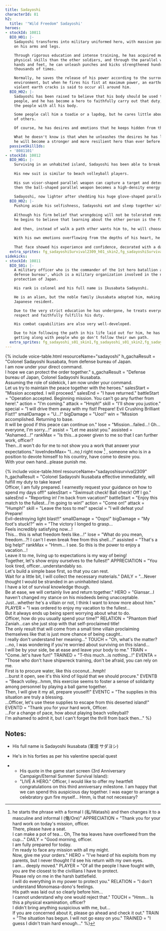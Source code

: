 ```yaml
---
title: Sadayoshi
characterId: 81
h2:
  title: '"Wild Freedom" Sadayoshi'
heroes:
- stockId: 10811
  BIO_H01: |-
    Sadayoshi transforms into military uniformed hero, with massive parallel weapons
    on his arms and legs.

    Through rigorous education and intense training, he has acquired much higher
    physical skills than the other soldiers, and through the parallel weapons in his
    hands and feet, he can unleash punches and kicks strengthened hundreds to
    thousands of times.

    Normally, he saves the release of his power according to the surrounding
    environment, but when he fires his fist at maximum power, an earthquake with
    violent earth cracks is said to occur all around him.
  BIO_H02: |-
    Sadayoshi has been raised to believe that his body should be used to protect the
    people, and he has become a hero to faithfully carry out that duty, to protect
    the people with all his body.

    Some people call him a toadie or a lapdog, but he cares little about the jeers
    of others.

    Of course, he has desires and emotions that he keeps hidden from the public.

    What he doesn't know is that when he unleashes the desires he has locked away,
    he will become a stronger and more resilient hero than ever before.
  passiveSkillIds:
  - '8081101'
- stockId: 10812
  BIO_H01: |-
    Surviving in an unhabited island, Sadayoshi has been able to break through his usual defenses and unleash his own emotions better than before.
  
    His new suit is similar to beach volleyball players.
  
    His sun visor-shaped parallel weapon can capture a target and determines the point of attack,
    then the ball-shaped parallel weapon becomes a high-density energy projectile that   always lands at that point.
  
    Sadayoshi, now lighter after shedding his huge glove-shaped parallel weapon, leaps freely with his body as high as he can go.
  BIO_H02: |-
    Pushing aside his selfishness, Sadayoshi eat and sleep together with the villains who follows their own beliefs, and come into contact with the true meaning of freedom.
  
    Although his firm belief that wrongdoing will not be tolerated remains unchanged,
    he begins to believe that learning about the other person is the first step toward changing his stiff self.
  
    And then, instead of walk a path other wants him to, he will choose his own path.
  
    With his own emotions overflowing from the depths of his heart, he jumps on the beach and stares at the ball, not caring about the sweat that pours out of him.
  
    That face showed his experience and confidence, decorated with a dazzling smile.
  extra_sprites: fg_sadayoshiSurvival2309_h01_skin2,fg_sadayoshiSurvival2309_h01_skin3,fg_sadayoshiSurvival2309_h02_skin2
sidekicks:
- stockId: 10811
  BIO_S01: |-
    A military officer who is the commander of the 1st hero batallion at the 'Japan
    defense bureau', which is a military organization involved in the national
    protection of Japan.

    His rank is colonel and his full name is Ikusabata Sadayoshi.

    He is an alien, but the noble family ikusabata adopted him, making him a
    Japanese resident.

    Due to the very strict education he has undergone, he treats everyone with
    respect and faithfully fulfills his duty.

    His combat capabilities are also very well-developed.

    Due to him following the path in his life laid out for him, he has a bad time
    getting along with people who go don't follow their own path.
  extra_sprites: fg_sadayoshi_s01_skin1,fg_sadayoshi_s01_skin2,fg_sadayoshi_s01_skin3
---
```


{% include voice-table.html resourceName="sadayoshi"
h_gachaResult = "Colonel Sadayoshi Ikusabata, from defense bureau of Japan.<br>I am now under your direct command.<br>I hope we can protect the order together."
s_gachaResult = "Defense bureau of Japan, Colonel Sadayoshi Ikusabata.<br>Assuming the role of sidekick, I am now under your command.<br>Let us try to maintain the peace together with the heroes."
salesStart = "Mission accepted.  I will proceed."
salesEnd = "I have returned."
battleStart = "Operation accepted. Beginning mission. You can't go any further from here!."
action = "I'm coming."
attack = "Hmph!"
skill = "I'll show you justice."
special = "I will drive them away with my fist! Prepare! Evil Crushing Brilliant Fist!!"
smallDamage = "U…!"
bigDamage = "Uoo!"
win = "Mission accomplished. Returning to base.<br>It will be good if this peace can continue on."
lose = "Mission…failed…! Gh…everyone, I'm sorry…!"
assist = "Let me assist you."
assisted = "Ashamed…!"
rankMax = "Is this…a power given to me so that I can further work, officer?<br>Then…it won't do for me to not show you a work that answer your expectations."
loveIndexMax= "I…no,I right now [^sada1] , someone who is in a position to devote himself to his country, have come to desire you.<br>With your own hand…please punish me.

[^sada1]: he starts the phrase with a formal I (私/Watashi) and then changes it to a masculine and informal I (俺/Ore)"
APPRECIATION = "Thank you for your hard work on today's mission, officer.<br>There, please have a seat.<br>I can make a pot of tea... Oh, The tea leaves have overflowed from the cup..."
DAILY = "Good morning, officer.<br>I am fully prepared for today.<br>I'm ready to face any mission with all my might.<br>Now, give me your orders."
HERO = "I've heard of his exploits from my parents, but I never thought I'd see his return with my own eyes.<br>I am... deeply moved."
PLAYER = "Of all the people I have fought with, you are the closest to the civillians I have to protect.<br>Please rely on me in the harsh battlefield.<br>I will do everything in my power to protect you."
RELATION = "I don't understand Monomasa-dono's feelings.<br>His path was laid out so clearly before him...<br>I cannot understand why one would reject that."
TOUCH = "Hmm... Is this a physical examination, officer?<br>I didn't bring anything suspicious with me, but...<br>If you are concerned about it, please go ahead and check it out."
TRAIN = "The situation has begun. I will not go easy on you."
TRAINED = "I guess I didn't train hard enough..."
%}

{% include voice-table.html resourceName="sadayoshisurvival2309"
h_gachaResult = "Colonel Sadayoshi Ikusabata effective immediately, will fulfill my duty to take leave!<br>Officer, I am fully prepared. I earnestly request your guidance on how to spend my days off!"
salesStart = "Swimsuit check! Ball check! Off I go."
salesEnd = "Reporting in! I'm back from vacation!"
battleStart = "Enjoy this match to the fullest...I'm going to win!"
action = "Come on!"
attack = "Humph!"
skill = "Leave the toss to me!"
special = "I will defeat you!<br>Prepare!<br>Evil-destroying light blast!!"
smallDamage = "Oops!"
bigDamage = "My foot's stuck!?"
win = "The victory I longed to grasp...<br>Feels incredibly satisfying now...!<br>This... this is what freedom feels like...!"
lose = "What do you mean, freedom...?! I can't I even break free from this shell...!"
assisted = "That's a big help!"
rankMax = "Hmm... I see. So this is the power to enjoy a vacation...!<br>Leave it to me, living up to expectations is my way of being!<br>Together, let's show enjoy ourselves to the fullest!"
APPRECIATION = "You look tired, officer...understandably so.<br>Let's build a simple base first, so that you can rest.<br>Wait for a little bit, I will collect the necessary materials."
DAILY = "…Never thought I would be stranded in an uninhabited island.<br>I have a lot of survival knowledge though.<br>Be at ease, we will certainly live and return together."
HERO = "Giansar…I haven't changed my stance on his misdeeds being unacceptable.<br>Just…whether he's a villain or not, I think I want to know more about him."
PLAYER = "I was ordered to enjoy my vacation to the fullest...<br>But it always ends up being spent worrying about what to do.<br>Officer, how do you usually spend your time?"
RELATION = "Phantom thief Zaniah…can she just stop with that self-proclaimed title!<br>The only result that will come from a small time villain proclaiming themselves like that is just more chance of being caught..<br>I really don't understand her meaning…"
TOUCH = "Oh, what's the matter?<br>…no, I was wondering if you're worried about surviving on this island…<br>I will be by your side, be at ease and leave your body to me."
TRAIN = "Come..let's have fun!"
TRAINED = "T-this much…is nothing…!"
EVENTA = "Those who don't have shipwreck training, don't be afraid, you can rely on me.<br>First is to procure water, like this coconut…hmph!<br>…burst it open, see it's this kind of liquid that we should procure."
EVENTB = "Beach volley…hmm, this exercise seems to foster a sense of solidarity among personnel by playing a ball game together.<br>Then, I will give it my all, prepare youself!"
EVENTC = "The supplies in this situation are truly a blessing.<br>...Officer, let's use these supplies to escape from this deserted island!"
EVENTD = "Thank you for your hard work, Officer.<br>...For a change of pace, how about playing beach volleyball?<br>I'm ashamed to admit it, but I can't forget the thrill from back then..."
%}

## Notes:

- His full name is Sadayoshi Ikusabata (軍畑 サダヨシ)
- He's in his forties as per his valentine special quest

- - His quote in the game start screen (3rd Anniversary Campaign/Eternal Summer Survival Island):
  - "LIVE A HERO."
  Officer, I would like to offer my heartfelt congratulations on this third anniversary milestone.
  I am happy that we can spend this auspicious day together.
  I was eager to arrange a celebratory gun fire myself... Hmm, is that not necessary?
